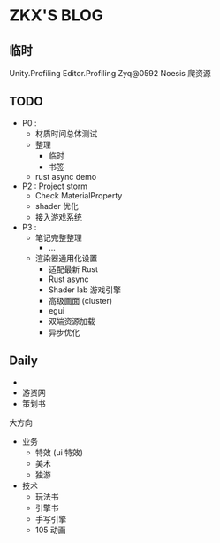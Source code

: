 # ZKX'S BLOG

## 临时
Unity.Profiling
Editor.Profiling
Zyq@0592
Noesis 爬资源

## TODO
- P0 : 
	- 材质时间总体测试
	- 整理
		- 临时
		- 书签
	- rust async demo
- P2 : Project storm
	- Check MaterialProperty
	- shader 优化
	- 接入游戏系统
- P3 : 
	- 笔记完整整理
		- ...
	- 渲染器通用化设置 
		- 适配最新 Rust
		- Rust async
		- Shader lab 游戏引擎
		- 高级画面 (cluster)
		- egui
		- 双端资源加载
		- 异步优化
## Daily

- 
- 游资网
- 策划书

大方向
- 业务
	- 特效 (ui 特效)
	- 美术
	- 独游
- 技术
	- 玩法书
	- 引擎书
	- 手写引擎
	- 105 动画